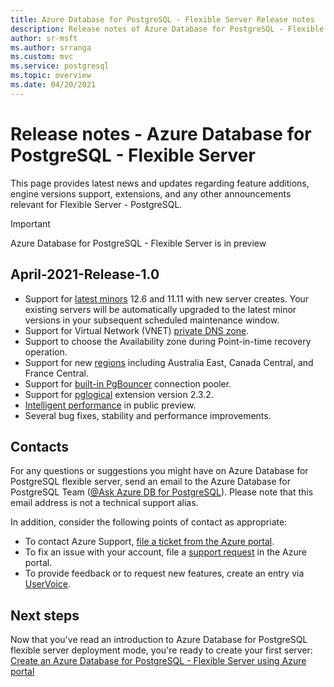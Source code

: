 ```yaml
---
title: Azure Database for PostgreSQL - Flexible Server Release notes
description: Release notes of Azure Database for PostgreSQL - Flexible Server.
author: sr-msft
ms.author: srranga
ms.custom: mvc
ms.service: postgresql
ms.topic: overview
ms.date: 04/20/2021
---
```


# Release notes - Azure Database for PostgreSQL - Flexible Server

This page provides latest news and updates regarding feature additions, engine versions support, extensions, and any other announcements relevant for Flexible Server - PostgreSQL.

> [!IMPORTANT]
> Azure Database for PostgreSQL - Flexible Server is in preview

## April-2021-Release-1.0

* Support for [latest minors](./concepts-supported-versions.md) 12.6 and 11.11 with new server creates. Your existing servers will be automatically upgraded to the latest minor versions in your subsequent scheduled maintenance window.
* Support for Virtual Network (VNET) [private DNS zone](./concepts-networking.md).
* Support to choose the Availability zone during Point-in-time recovery operation.
* Support for new [regions](./overview.md#azure-regions) including Australia East, Canada Central, and France Central.
* Support for [built-in PgBouncer](./concepts-pgbouncer.md) connection pooler. 
* Support for [pglogical](https://github.com/2ndQuadrant/pglogical) extension version 2.3.2.
* [Intelligent performance](concepts-query-store.md) in public preview.
* Several bug fixes, stability and performance improvements.

## Contacts

For any questions or suggestions you might have on Azure Database for PostgreSQL flexible server, send an email to the Azure Database for PostgreSQL Team ([@Ask Azure DB for PostgreSQL](mailto:AskAzureDBforPostgreSQL@service.microsoft.com)). Please note that this email address is not a technical support alias.

In addition, consider the following points of contact as appropriate:

- To contact Azure Support, [file a ticket from the Azure portal](https://portal.azure.com/?#blade/Microsoft_Azure_Support/HelpAndSupportBlade).
- To fix an issue with your account, file a [support request](https://ms.portal.azure.com/#blade/Microsoft_Azure_Support/HelpAndSupportBlade/newsupportrequest) in the Azure portal.
- To provide feedback or to request new features, create an entry via [UserVoice](https://feedback.azure.com/forums/597976-azure-database-for-postgresql).
  

## Next steps

Now that you've read an introduction to Azure Database for PostgreSQL flexible server deployment mode, you're ready to create your first server: [Create an Azure Database for PostgreSQL - Flexible Server using Azure portal](./quickstart-create-server-portal.md)